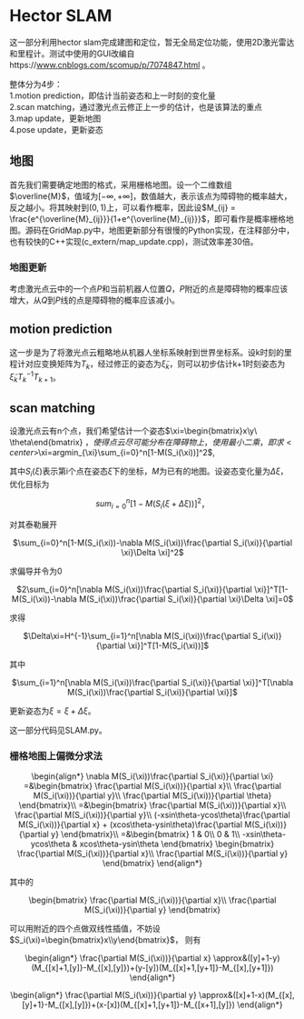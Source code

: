 # Hector SLAM

这一部分利用hector slam完成建图和定位，暂无全局定位功能，使用2D激光雷达和里程计。测试中使用的GUI改编自https://www.cnblogs.com/scomup/p/7074847.html 。

整体分为4步：  
1.motion prediction，即估计当前姿态和上一时刻的变化量  
2.scan matching，通过激光点云修正上一步的估计，也是该算法的重点  
3.map update，更新地图  
4.pose update，更新姿态  

## 地图
首先我们需要确定地图的格式，采用栅格地图。设一个二维数组$\overline{M}$，值域为$[-\infty, +\infty]$，数值越大，表示该点为障碍物的概率越大，反之越小。将其映射到$(0, 1)$上，可以看作概率，因此设$M_{ij} = \frac{e^{\overline{M}_{ij}}}{1+e^{\overline{M}_{ij}}}$，即可看作是概率栅格地图。源码在GridMap.py中，地图更新部分有很慢的Python实现，在注释部分中，也有较快的C++实现(c_extern/map_update.cpp)，测试效率差30倍。
### 地图更新
考虑激光点云中的一个点$P$和当前机器人位置$Q$，$P$附近的点是障碍物的概率应该增大，从$Q$到$P$线的点是障碍物的概率应该减小。

## motion prediction
这一步是为了将激光点云粗略地从机器人坐标系映射到世界坐标系。设k时刻的里程计对应变换矩阵为$T_k$，经过修正的姿态为$\widetilde{\xi}_k$，则可以初步估计k+1时刻姿态为$\widetilde{\xi}_kT^{-1}_kT_{k+1}$。

## scan matching
设激光点云有n个点，我们希望估计一个姿态$\xi=\begin{bmatrix}x\\y\\ \theta\end{bmatrix}
$，使得点云尽可能分布在障碍物上，使用最小二乘，即求  <center>$\xi=argmin_{\xi}\sum_{i=0}^n[1-M(S_i(\xi))]^2$,</center>  

其中$S_i(\xi)$表示第i个点在姿态$\xi$下的坐标，$M$为已有的地图。设姿态变化量为$\Delta\xi$，优化目标为  <center>$sum_{i=0}^n[1-M(S_i(\xi+\Delta\xi))]^2$，</center>   

对其泰勒展开  
<center>$\sum_{i=0}^n[1-M(S_i(\xi))-\nabla M(S_i(\xi))\frac{\partial S_i(\xi)}{\partial \xi}\Delta \xi]^2$</center>

求偏导并令为0
<center>$2\sum_{i=0}^n[\nabla M(S_i(\xi))\frac{\partial S_i(\xi)}{\partial \xi}]^T[1-M(S_i(\xi))-\nabla M(S_i(\xi))\frac{\partial S_i(\xi)}{\partial \xi}\Delta \xi]=0$</center>

求得
<center>$\Delta\xi=H^{-1}\sum_{i=1}^n[\nabla M(S_i(\xi))\frac{\partial S_i(\xi)}{\partial \xi}]^T[1-M(S_i(\xi))]$</center>

其中
<center>$\sum_{i=1}^n[\nabla M(S_i(\xi))\frac{\partial S_i(\xi)}{\partial \xi}]^T[\nabla M(S_i(\xi))\frac{\partial S_i(\xi)}{\partial \xi}]$</center>

更新姿态为$\xi=\xi+\Delta\xi$。

这一部分代码见SLAM.py。

### 栅格地图上偏微分求法
<center>
\begin{align*}
\nabla M(S_i(\xi))\frac{\partial S_i(\xi)}{\partial \xi}
=&\begin{bmatrix}
  \frac{\partial M(S_i(\xi))}{\partial x}\\
  \frac{\partial M(S_i(\xi))}{\partial y}\\
  \frac{\partial M(S_i(\xi))}{\partial \theta}
  \end{bmatrix}\\
=&\begin{bmatrix}
  \frac{\partial M(S_i(\xi))}{\partial x}\\
  \frac{\partial M(S_i(\xi))}{\partial y}\\
  (-xsin\theta-ycos\theta)\frac{\partial M(S_i(\xi))}{\partial x} + (xcos\theta-ysin\theta)\frac{\partial M(S_i(\xi))}{\partial y}
  \end{bmatrix}\\
=&\begin{bmatrix}
  1 & 0\\
  0 & 1\\
  -xsin\theta-ycos\theta & xcos\theta-ysin\theta
  \end{bmatrix}
  \begin{bmatrix}
    \frac{\partial M(S_i(\xi))}{\partial x}\\
    \frac{\partial M(S_i(\xi))}{\partial y}
  \end{bmatrix}
\end{align*}
</center>

其中的
<center>
\begin{bmatrix}
  \frac{\partial M(S_i(\xi))}{\partial x}\\
  \frac{\partial M(S_i(\xi))}{\partial y}
\end{bmatrix}
</center>

可以用附近的四个点做双线性插值，不妨设$S_i(\xi)=\begin{bmatrix}x\\y\end{bmatrix}$，
则有

<center>
\begin{align*}
\frac{\partial M(S_i(\xi))}{\partial x}
\approx&([y]+1-y)(M_{[x]+1,[y]}-M_{[x],[y]})+(y-[y])(M_{[x]+1,[y+1]}-M_{[x],[y+1]})
\end{align*}

\begin{align*}
\frac{\partial M(S_i(\xi))}{\partial y}
\approx&([x]+1-x)(M_{[x],[y]+1}-M_{[x],[y]})+(x-[x])(M_{[x]+1,[y+1]}-M_{[x+1],[y]})
\end{align*}
</center>
